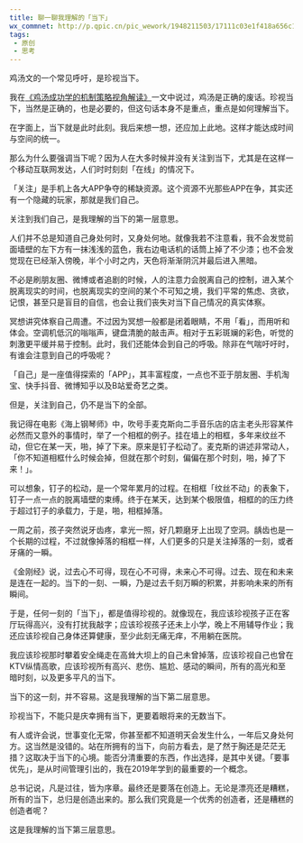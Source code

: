 ```yaml
---
title: 聊一聊我理解的「当下」
wx_commnet: http://p.qpic.cn/pic_wework/1948211503/17111c03e1f418a656c1c5bdf18433ca055fa2136fd68112/0
tags:
 - 原创
 - 思考
---
```


鸡汤文的一个常见呼吁，是珍视当下。



我在[《鸡汤成功学的机制策略视角解读](http://mp.weixin.qq.com/s?__biz=MjM5ODE0NzEwMA==&mid=2650210793&idx=1&sn=57285beda4d4169987f2dcd16ebf1167&chksm=becc849a89bb0d8c9dc529b9c1aa1689427df4f3027ac6963b427eeb8c1d10f7bb9f933a6d93&scene=21#wechat_redirect)[》](http://mp.weixin.qq.com/s?__biz=MjM5ODE0NzEwMA==&mid=2650210793&idx=1&sn=57285beda4d4169987f2dcd16ebf1167&chksm=becc849a89bb0d8c9dc529b9c1aa1689427df4f3027ac6963b427eeb8c1d10f7bb9f933a6d93&scene=21#wechat_redirect)一文中说过，鸡汤是正确的废话。珍视当下，当然是正确的，也是必要的，但这句话本身不是重点，重点是如何理解当下。



在字面上，当下就是此时此刻。我后来想一想，还应加上此地。这样才能达成时间与空间的统一。



那么为什么要强调当下呢？因为人在大多时候并没有关注到当下，尤其是在这样一个移动互联网发达，人们时时刻刻「在线」的情况下。



「关注」是手机上各大APP争夺的稀缺资源。这个资源不光那些APP在争，其实还有一个隐藏的玩家，那就是我们自己。



关注到我们自己，是我理解的当下的第一层意思。



人们并不总是知道自己身处何时，又身处何地。就像我若不注意看，我不会发觉前面墙壁的左下方有一抹浅浅的蓝色，我右边电话机的话筒上掉了不少漆；也不会发觉现在已经渐入傍晚，半个小时之内，天色将渐渐阴沉并最后进入黑暗。



不必是刷朋友圈、微博或者追剧的时候，人的注意力会脱离自己的控制，进入某个脱离现实的时间，也脱离现实的空间的某个不可知之境，我们平常的焦虑、贪欲，记恨，甚至只是盲目的自信，也会让我们丧失对当下自己情况的真实体察。



冥想讲究体察自己周遭。不过因为冥想一般都是闭着眼睛，不用「看」，而用听和体会。空调机低沉的嗡嗡声，键盘清脆的敲击声。相对于五彩斑斓的彩色，听觉的刺激更平缓并易于控制。此时，我们还能体会到自己的呼吸。除非在气喘吁吁时，有谁会注意到自己的呼吸呢？



「自己」是一座值得探索的「APP」，其丰富程度，一点也不亚于朋友圈、手机淘宝、快手抖音、微博知乎以及B站爱奇艺之类。



但是，关注到自己，仍不是当下的全部。



我记得在电影《海上钢琴师》中，吹号手麦克斯向二手音乐店的店主老头形容某件必然而又意外的事情时，举了一个相框的例子。挂在墙上的相框，多年来纹丝不动，但它在某一天，啪，掉了下来。原来是钉子松动了。麦克斯的讲述非常动人，「你不知道相框什么时候会掉，但就在那个时刻，偏偏在那个时刻，啪，掉了下来！」。



可以想象，钉子的松动，是一个常年累月的过程。在相框「纹丝不动」的表象下，钉子一点一点的脱离墙壁的束缚。终于在某天，达到某个极限值，相框的的压力终于超过钉子的承载力，于是，啪，相框掉落。



一周之前，孩子突然说牙齿疼，拿光一照，好几颗磨牙上出现了空洞。龋齿也是一个长期的过程，不过就像掉落的相框一样，人们更多的只是关注掉落的一刻，或者牙痛的一瞬。



《金刚经》说，过去心不可得，现在心不可得，未来心不可得。过去、现在和未来是连在一起的。当下的一刻、一瞬，乃是过去千刻万瞬的积累，并影响未来的所有瞬间。



于是，任何一刻的「当下」，都是值得珍视的。就像现在，我应该珍视孩子正在客厅玩得高兴，没有打扰我敲字；应该珍视孩子还未上小学，晚上不用辅导作业；我还应该珍视自己身体还算健康，至少此刻无痛无痒，不用躺在医院。



我应该珍视那时攀着安全绳走在高耸大坝上的自己未曾掉落，应该珍视自己也曾在KTV纵情高歌，应该珍视所有高兴、悲伤、尴尬、感动的瞬间，所有的高光和至暗时刻，以及更多平凡的当下。



当下的这一刻，并不容易。这是我理解的当下第二层意思。



珍视当下，不能只是庆幸拥有当下，更要着眼将来的无数当下。



有人或许会说，世事变化无常，你甚至都不知道明天会发生什么，一年后又身处何方。这当然是没错的。站在所拥有的当下，向前方看去，是了然于胸还是茫茫无措？这取决于当下的心境。能否分清重要的东西，作出选择，是其中关键。「要事优先」，是从时间管理引出的，我在2019年学到的最重要的一个概念。



总书记说，凡是过往，皆为序章。最终还是要落在创造上。无论是漂亮还是糟糕，所有的当下，总归是创造出来的。那么我们究竟是一个优秀的创造者，还是糟糕的创造者呢？



这是我理解的当下第三层意思。